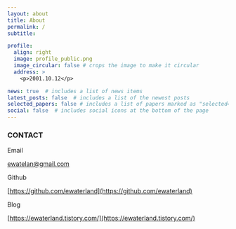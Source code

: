 ```yaml
---
layout: about
title: About
permalink: /
subtitle: 

profile:
  align: right
  image: profile_public.png
  image_circular: false # crops the image to make it circular
  address: >
    <p>2001.10.12</p>

news: true  # includes a list of news items
latest_posts: false  # includes a list of the newest posts
selected_papers: false # includes a list of papers marked as "selected={true}"
social: false  # includes social icons at the bottom of the page
---
```


### CONTACT


Email

[ewatelan@gmail.com](ewatelan@gmail.com)

Github

[https://github.com/ewaterland](https://github.com/ewaterland)

Blog

[https://ewaterland.tistory.com/](https://ewaterland.tistory.com/)
